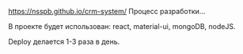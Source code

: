 https://nsspb.github.io/crm-system/
Процесс разработки...

В проекте будет использован:
react,
material-ui,
mongoDB,
nodeJS.



Deploy делается 1-3 раза в день.

